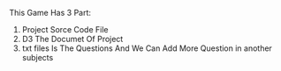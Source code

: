 This Game Has 3 Part:
1) Project Sorce Code File
2) D3 The Documet Of Project
3) txt files Is The Questions And We Can Add More Question in another subjects   
